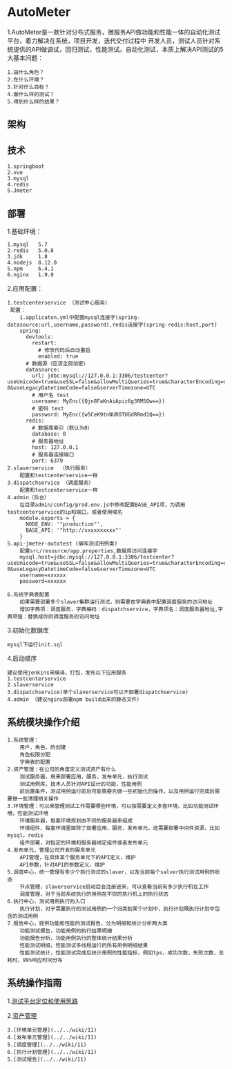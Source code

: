 # AutoMeter

1.AutoMeter是一款针对分布式服务，微服务API做功能和性能一体的自动化测试平台，着力解决在系统，项目开发，迭代交付过程中
开发人员，测试人员针对系统提供的API做调试，回归测试，性能测试。自动化测试，本质上解决API测试的5大基本问题：

    1.由什么角色？
    2.在什么环境？
    3.针对什么目标？
    4.做什么样的测试？
    5.得到什么样的结果？

## 架构



## 技术
    1.springboot
    2.vue
    3.mysql
    4.redis
    5.Jmeter
    

## 部署
1.基础环境：

    1.mysql   5.7   
    2.redis   5.0.8
    3.jdk     1.8
    4.nodejs  8.12.0
    5.npm     6.4.1
    6.nginx   1.9.9
    
2.应用配置：

    1.testcenterservice （测试中心服务）
     配置：
        1.applicaton.yml中配置mysql连接字(spring-datasource:url,username,password),redis连接字(spring-redis:host,port)
        spring:
          devtools:
            restart:
              # 修改代码后自动重启
              enabled: true
          # 数据源（应该全部加密）
          datasource:
            url: jdbc:mysql://127.0.0.1:3306/testcenter?useUnicode=true&useSSL=false&allowMultiQueries=true&characterEncoding=utf-8&useLegacyDatetimeCode=false&serverTimezone=UTC
            # 用户名 test
            username: MyEnc({Qjn8FaKnAiApiz6g3RM5Ow==})
            # 密码 test
            password: MyEnc({w5CeK9tnNUROTUGdRRmd1Q==})
          redis:
            # 数据库索引（默认为0）
            database: 0
            # 服务器地址
            host: 127.0.0.1
            # 服务器连接端口
            port: 6379
    2.slaverservice  （执行服务）
        配置和testcenterservice一样
    3.dispatchservice （调度服务）
        配置和testcenterservice一样
    4.admin（后台）
        在目录admin/config/prod.env.js中修改配置BASE_API项，为调用testcenterservice的ip和端口，或者使用域名
        module.exports = {
          NODE_ENV: '"production"',
          BASE_API: '"http://xxxxxxxxxx"'
        }
    5.api-jmeter-autotest (编写测试用例类)
        配置src/resource/app.properties,数据库访问连接字
        mysql.host=jdbc:mysql://127.0.0.1:3306/testcenter?useUnicode=true&useSSL=false&allowMultiQueries=true&characterEncoding=utf-8&useLegacyDatetimeCode=false&serverTimezone=UTC
        username=xxxxxx
        password=xxxxxx
        
    6.系统字典表配置
        如果需要部署多个slaver集群运行测试，则需要在字典表中配置调度服务的访问地址
        增加字典项：调度服务，字典编码：dispatchservice，字典项名：调度服务器地址,字典项值：替换成你的调度服务的访问地址

3.初始化数据库

    mysql下运行init.sql

4.启动顺序

    建议使用jenkins来编译，打包，发布以下应用服务
    1.testcenterservice
    2.slaverservice
    3.dispatchservice(单个slaverservice可以不部署dispatchservice)
    4.admin （建议nginx部署npm build出来的静态文件）
    
## 系统模块操作介绍
    
    1.系统管理：
        用户，角色，的创建
        角色权限分配
        字典表的配置
    2.资产管理：在公司的角度定义测试资产有什么
        测试服务器，用来部署应用，服务，发布单元，执行测试
        测试用例库，技术人员针对API设计的功能，性能用例
        前后置条件，测试用例运行前后可能需要先做一些初始化的操作，以及用例运行完成后需要做一些清理相关操作
    3.环境管理：可以来管理测试工作需要哪些环境，可以按需要定义多套环境，比如功能测试环境，性能测试环境
        环境服务器，每套环境规划由不同的服务器来组成
        环境组件，每套环境里面除了部署应用，服务，发布单元，还需要部署中间件资源，比如mysql，redis
        组件部署，对指定的环境和服务器绑定组件或者发布单元
    4.发布单元，管理公司开发的服务单元
        API管理，在具体某个服务单元下的API定义，维护
        API参数，针对API的参数定义，维护
    5.调度中心，统一管理有多少个执行测试的slaver，以及当前每个salver执行测试用例的状态
        节点管理，slaverservice启动后会注册进来，可以查看当前有多少执行机在工作
        调度管理，对于当前系统执行的用例在不同的执行机上的执行状态
    6.执行中心，测试用例执行的入口
        执行计划，对于需要执行的测试用例的一个归类到某个计划中，执行计划既执行计划中包含的测试用例
    7.报告中心，提供功能和性能的测试报告，分为明细和统计分析两大类
        功能测试报告，功能用例的执行结果明细
        功能报告分析，功能用例执行的整体统计结果分析
        性能测试明细，性能测试多线程运行的所有用例明细结果
        性能测试统计，性能测试完成后统计用例的性能指标，例如tps，成功次数，失败次数，总耗时，99%响应时间分布
        
        
## 系统操作指南

   1.[测试平台定位和使用思路](../../wiki/测试平台定位和使用思路)
    
    
   2.[资产管理](../../wiki/11)
   
    3.[环境单元管理](../../wiki/11)
    4.[发布单元管理](../../wiki/11)
    5.[调度管理](../../wiki/11)
    6.[执行计划管理](../../wiki/11)
    5.[测试报告](../../wiki/11)





